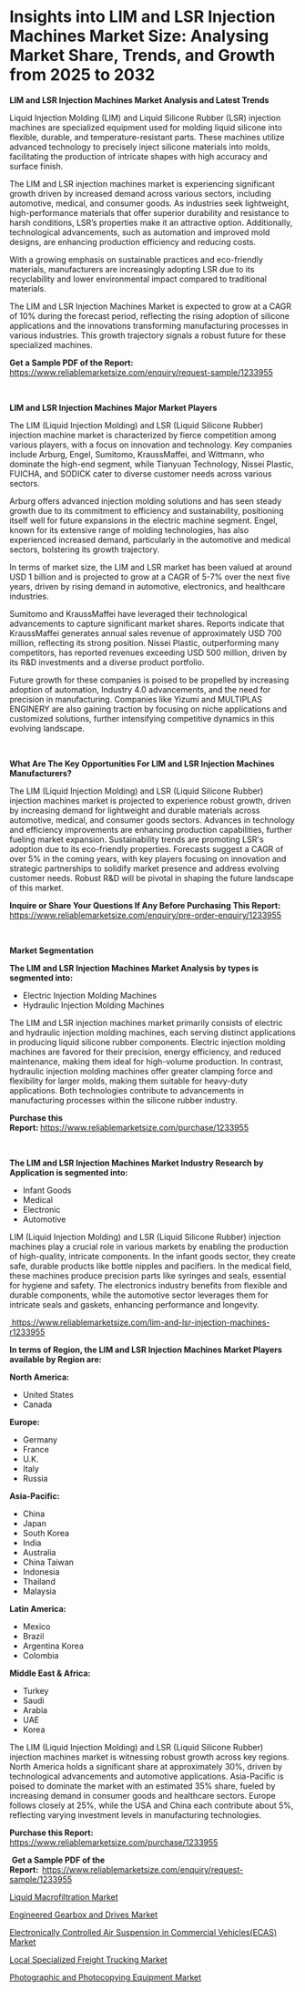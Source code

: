 <p><h1>Insights into LIM and LSR Injection Machines Market Size: Analysing Market Share, Trends, and Growth from 2025 to 2032</h1></p><p><strong>LIM and LSR Injection Machines Market Analysis and Latest Trends</strong></p>
<p><p>Liquid Injection Molding (LIM) and Liquid Silicone Rubber (LSR) injection machines are specialized equipment used for molding liquid silicone into flexible, durable, and temperature-resistant parts. These machines utilize advanced technology to precisely inject silicone materials into molds, facilitating the production of intricate shapes with high accuracy and surface finish.</p><p>The LIM and LSR injection machines market is experiencing significant growth driven by increased demand across various sectors, including automotive, medical, and consumer goods. As industries seek lightweight, high-performance materials that offer superior durability and resistance to harsh conditions, LSR’s properties make it an attractive option. Additionally, technological advancements, such as automation and improved mold designs, are enhancing production efficiency and reducing costs.</p><p>With a growing emphasis on sustainable practices and eco-friendly materials, manufacturers are increasingly adopting LSR due to its recyclability and lower environmental impact compared to traditional materials. </p><p>The LIM and LSR Injection Machines Market is expected to grow at a CAGR of 10% during the forecast period, reflecting the rising adoption of silicone applications and the innovations transforming manufacturing processes in various industries. This growth trajectory signals a robust future for these specialized machines.</p></p>
<p><strong>Get a Sample PDF of the Report:&nbsp;</strong> <a href="https://www.reliablemarketsize.com/enquiry/request-sample/1233955?utm_campaign=1836&utm_medium=2&utm_source=Github&utm_content=ia&utm_term=11042025&utm_id=lim-and-lsr-injection-machines">https://www.reliablemarketsize.com/enquiry/request-sample/1233955</a></p>
<p>&nbsp;</p>
<p><strong>LIM and LSR Injection Machines Major Market Players</strong></p>
<p><p>The LIM (Liquid Injection Molding) and LSR (Liquid Silicone Rubber) injection machine market is characterized by fierce competition among various players, with a focus on innovation and technology. Key companies include Arburg, Engel, Sumitomo, KraussMaffei, and Wittmann, who dominate the high-end segment, while Tianyuan Technology, Nissei Plastic, FUICHA, and SODICK cater to diverse customer needs across various sectors.</p><p>Arburg offers advanced injection molding solutions and has seen steady growth due to its commitment to efficiency and sustainability, positioning itself well for future expansions in the electric machine segment. Engel, known for its extensive range of molding technologies, has also experienced increased demand, particularly in the automotive and medical sectors, bolstering its growth trajectory.</p><p>In terms of market size, the LIM and LSR market has been valued at around USD 1 billion and is projected to grow at a CAGR of 5-7% over the next five years, driven by rising demand in automotive, electronics, and healthcare industries.</p><p>Sumitomo and KraussMaffei have leveraged their technological advancements to capture significant market shares. Reports indicate that KraussMaffei generates annual sales revenue of approximately USD 700 million, reflecting its strong position. Nissei Plastic, outperforming many competitors, has reported revenues exceeding USD 500 million, driven by its R&D investments and a diverse product portfolio.</p><p>Future growth for these companies is poised to be propelled by increasing adoption of automation, Industry 4.0 advancements, and the need for precision in manufacturing. Companies like Yizumi and MULTIPLAS ENGINERY are also gaining traction by focusing on niche applications and customized solutions, further intensifying competitive dynamics in this evolving landscape.</p></p>
<p>&nbsp;</p>
<p><strong>What Are The Key Opportunities For LIM and LSR Injection Machines Manufacturers?</strong></p>
<p><p>The LIM (Liquid Injection Molding) and LSR (Liquid Silicone Rubber) injection machines market is projected to experience robust growth, driven by increasing demand for lightweight and durable materials across automotive, medical, and consumer goods sectors. Advances in technology and efficiency improvements are enhancing production capabilities, further fueling market expansion. Sustainability trends are promoting LSR's adoption due to its eco-friendly properties. Forecasts suggest a CAGR of over 5% in the coming years, with key players focusing on innovation and strategic partnerships to solidify market presence and address evolving customer needs. Robust R&D will be pivotal in shaping the future landscape of this market.</p></p>
<p><strong>Inquire or Share Your Questions If Any Before Purchasing This Report:</strong> <a href="https://www.reliablemarketsize.com/enquiry/pre-order-enquiry/1233955?utm_campaign=1836&utm_medium=2&utm_source=Github&utm_content=ia&utm_term=11042025&utm_id=lim-and-lsr-injection-machines">https://www.reliablemarketsize.com/enquiry/pre-order-enquiry/1233955</a></p>
<p>&nbsp;</p>
<p><strong>Market Segmentation</strong></p>
<p><strong>The LIM and LSR Injection Machines Market Analysis by types is segmented into:</strong></p>
<p><ul><li>Electric Injection Molding Machines</li><li>Hydraulic Injection Molding Machines</li></ul></p>
<p><p>The LIM and LSR injection machines market primarily consists of electric and hydraulic injection molding machines, each serving distinct applications in producing liquid silicone rubber components. Electric injection molding machines are favored for their precision, energy efficiency, and reduced maintenance, making them ideal for high-volume production. In contrast, hydraulic injection molding machines offer greater clamping force and flexibility for larger molds, making them suitable for heavy-duty applications. Both technologies contribute to advancements in manufacturing processes within the silicone rubber industry.</p></p>
<p><strong>Purchase this Report:&nbsp;</strong><a href="https://www.reliablemarketsize.com/purchase/1233955?utm_campaign=1836&utm_medium=2&utm_source=Github&utm_content=ia&utm_term=11042025&utm_id=lim-and-lsr-injection-machines">https://www.reliablemarketsize.com/purchase/1233955</a></p>
<p>&nbsp;</p>
<p><strong>The LIM and LSR Injection Machines Market Industry Research by Application is segmented into:</strong></p>
<p><ul><li>Infant Goods</li><li>Medical</li><li>Electronic</li><li>Automotive</li></ul></p>
<p><p>LIM (Liquid Injection Molding) and LSR (Liquid Silicone Rubber) injection machines play a crucial role in various markets by enabling the production of high-quality, intricate components. In the infant goods sector, they create safe, durable products like bottle nipples and pacifiers. In the medical field, these machines produce precision parts like syringes and seals, essential for hygiene and safety. The electronics industry benefits from flexible and durable components, while the automotive sector leverages them for intricate seals and gaskets, enhancing performance and longevity.</p></p>
<p><a href="https://www.reliablemarketsize.com/lim-and-lsr-injection-machines-r1233955?utm_campaign=1836&utm_medium=2&utm_source=Github&utm_content=ia&utm_term=11042025&utm_id=lim-and-lsr-injection-machines">&nbsp;https://www.reliablemarketsize.com/lim-and-lsr-injection-machines-r1233955</a></p>
<p><strong>In terms of Region, the LIM and LSR Injection Machines Market Players available by Region are:</strong></p>
<p>
    <p> <strong> North America: </strong>
        <ul>
            <li>United States</li>
            <li>Canada</li>
        </ul>
        </p> 
    <p> <strong> Europe: </strong>
        <ul>
            <li>Germany</li>
            <li>France</li>
            <li>U.K.</li>
            <li>Italy</li>
            <li>Russia</li>
        </ul>
        </p> 
    <p> <strong> Asia-Pacific: </strong>
        <ul>
            <li>China</li>
            <li>Japan</li>
            <li>South Korea</li>
            <li>India</li>
            <li>Australia</li>
            <li>China Taiwan</li>
            <li>Indonesia</li>
            <li>Thailand</li>
            <li>Malaysia</li>
        </ul>
        </p> 
    <p> <strong> Latin America: </strong>
        <ul>
            <li>Mexico</li>
            <li>Brazil</li>
            <li>Argentina Korea</li>
            <li>Colombia</li>
        </ul>
        </p> 
    <p> <strong> Middle East & Africa: </strong>
        <ul>
            <li>Turkey</li>
            <li>Saudi</li>
            <li>Arabia</li>
            <li>UAE</li>
            <li>Korea</li>
        </ul>
    </p>
    </p>
<p><p>The LIM (Liquid Injection Molding) and LSR (Liquid Silicone Rubber) injection machines market is witnessing robust growth across key regions. North America holds a significant share at approximately 30%, driven by technological advancements and automotive applications. Asia-Pacific is poised to dominate the market with an estimated 35% share, fueled by increasing demand in consumer goods and healthcare sectors. Europe follows closely at 25%, while the USA and China each contribute about 5%, reflecting varying investment levels in manufacturing technologies.</p></p>
<p><strong>Purchase this Report: </strong><a href="https://www.reliablemarketsize.com/purchase/1233955?utm_campaign=1836&utm_medium=2&utm_source=Github&utm_content=ia&utm_term=11042025&utm_id=lim-and-lsr-injection-machines">https://www.reliablemarketsize.com/purchase/1233955</a></p>
<p>&nbsp;<strong>Get a Sample PDF of the Report:&nbsp;&nbsp;</strong><a href="https://www.reliablemarketsize.com/enquiry/request-sample/1233955?utm_campaign=1836&utm_medium=2&utm_source=Github&utm_content=ia&utm_term=11042025&utm_id=lim-and-lsr-injection-machines">https://www.reliablemarketsize.com/enquiry/request-sample/1233955</a></p>
<p><strong></strong></p>
<p><p><a href="https://github.com/rahu1506/Market-Research-Report-List-7/blob/main/liquid-macrofiltration-market.md?utm_campaign=1836&utm_medium=2&utm_source=Github&utm_content=ia&utm_term=11042025&utm_id=lim-and-lsr-injection-machines">Liquid Macrofiltration Market</a></p><p><a href="https://github.com/zeraikulkawb/Market-Research-Report-List-1/blob/main/engineered-gearbox-and-drives-market.md?utm_campaign=1836&utm_medium=2&utm_source=Github&utm_content=ia&utm_term=11042025&utm_id=lim-and-lsr-injection-machines">Engineered Gearbox and Drives Market</a></p><p><a href="https://github.com/dandatesha7q/Market-Research-Report-List-1/blob/main/electronically-controlled-air-suspension-in-commercial-vehiclesecas-market.md?utm_campaign=1836&utm_medium=2&utm_source=Github&utm_content=ia&utm_term=11042025&utm_id=lim-and-lsr-injection-machines">Electronically Controlled Air Suspension in Commercial Vehicles(ECAS) Market</a></p><p><a href="https://github.com/FassouRP/Market-Research-Report-List-7/blob/main/local-specialized-freight-trucking-market.md?utm_campaign=1836&utm_medium=2&utm_source=Github&utm_content=ia&utm_term=11042025&utm_id=lim-and-lsr-injection-machines">Local Specialized Freight Trucking Market</a></p><p><a href="https://github.com/rullihipes6h/Market-Research-Report-List-1/blob/main/photographic-and-photocopying-equipment-market.md?utm_campaign=1836&utm_medium=2&utm_source=Github&utm_content=ia&utm_term=11042025&utm_id=lim-and-lsr-injection-machines">Photographic and Photocopying Equipment Market</a></p></p>
